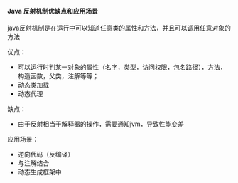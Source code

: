 #### Java 反射机制优缺点和应用场景

java反射机制是在运行中可以知道任意类的属性和方法，并且可以调用任意对象的方法

优点：

* 可以运行时判某一对象的属性（名字，类型，访问权限，包名路径），方法，构造函数，父类，注解等等；
* 动态类加载
* 动态代理

缺点：

* 由于反射相当于解释器的操作，需要通知jvm，导致性能变差

应用场景：

* 逆向代码（反编译）
* 与注解结合
* 动态生成框架中

##### 



